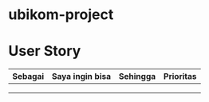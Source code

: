 # ubikom-project


# User Story
| **Sebagai** | **Saya ingin bisa** | **Sehingga** | **Prioritas** |
|:-----------:|:-------------------:|:------------:|:-------------:|
|             |                     |              |               |
|             |                     |              |               |
|             |                     |              |               |

